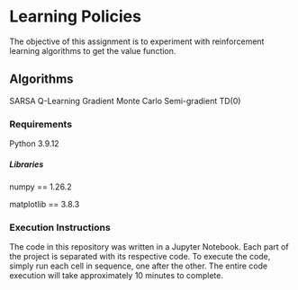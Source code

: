 # Learning Policies

The objective of this assignment is to experiment with reinforcement learning algorithms to get the value function.

## Algorithms
SARSA
Q-Learning
Gradient Monte Carlo
Semi-gradient TD(0)

### Requirements

Python 3.9.12

##### Libraries
numpy == 1.26.2

matplotlib == 3.8.3

### Execution Instructions

The code in this repository was written in a Jupyter Notebook. Each part of the project is separated with its respective code. To execute the code, simply run each cell in sequence, one after the other. The entire code execution will take approximately 10 minutes to complete. 
